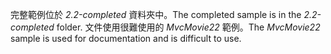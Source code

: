 <span data-ttu-id="78665-101">完整範例位於 *2.2-completed* 資料夾中。</span><span class="sxs-lookup"><span data-stu-id="78665-101">The completed sample is in the *2.2-completed* folder.</span></span> <span data-ttu-id="78665-102">文件使用很難使用的 *MvcMovie22* 範例。</span><span class="sxs-lookup"><span data-stu-id="78665-102">The *MvcMovie22* sample is used for documentation and is difficult to use.</span></span>